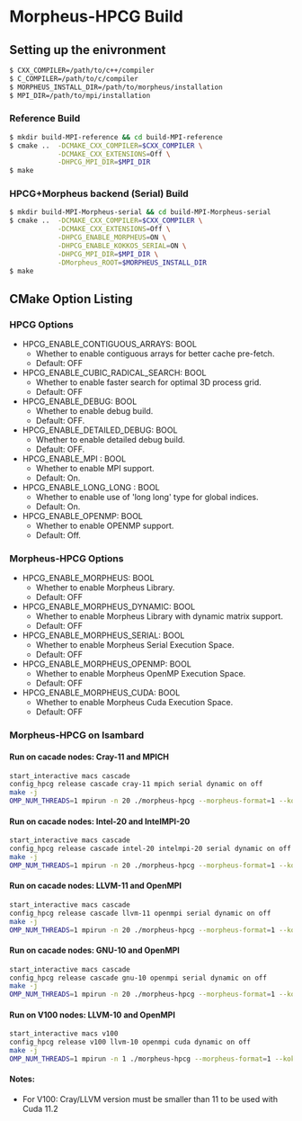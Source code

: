 <!--
 BUILD.md
 
 EPCC, The University of Edinburgh
 
 (c) 2022 The University of Edinburgh
 
 Contributing Authors:
 Christodoulos Stylianou (c.stylianou@ed.ac.uk)
 
 Licensed under the Apache License, Version 2.0 (the "License");
 you may not use this file except in compliance with the License.
 You may obtain a copy of the License at
 
 	http://www.apache.org/licenses/LICENSE-2.0
 
 Unless required by applicable law or agreed to in writing, software
 distributed under the License is distributed on an "AS IS" BASIS,
 WITHOUT WARRANTIES OR CONDITIONS OF ANY KIND, either express or implied.
 See the License for the specific language governing permissions and
 limitations under the License.
-->

# Morpheus-HPCG Build
## Setting up the enivronment
```sh
$ CXX_COMPILER=/path/to/c++/compiler
$ C_COMPILER=/path/to/c/compiler
$ MORPHEUS_INSTALL_DIR=/path/to/morpheus/installation
$ MPI_DIR=/path/to/mpi/installation
```

### Reference Build
```sh
$ mkdir build-MPI-reference && cd build-MPI-reference
$ cmake ..  -DCMAKE_CXX_COMPILER=$CXX_COMPILER \
            -DCMAKE_CXX_EXTENSIONS=Off \
            -DHPCG_MPI_DIR=$MPI_DIR 
$ make
```

### HPCG+Morpheus backend (Serial) Build
```sh
$ mkdir build-MPI-Morpheus-serial && cd build-MPI-Morpheus-serial
$ cmake ..  -DCMAKE_CXX_COMPILER=$CXX_COMPILER \
            -DCMAKE_CXX_EXTENSIONS=Off \
            -DHPCG_ENABLE_MORPHEUS=ON \
            -DHPCG_ENABLE_KOKKOS_SERIAL=ON \
            -DHPCG_MPI_DIR=$MPI_DIR \
            -DMorpheus_ROOT=$MORPHEUS_INSTALL_DIR
$ make
```

## CMake Option Listing
### HPCG Options
* HPCG_ENABLE_CONTIGUOUS_ARRAYS: BOOL
  * Whether to enable contiguous arrays for better cache pre-fetch.
  * Default: OFF
* HPCG_ENABLE_CUBIC_RADICAL_SEARCH: BOOL
  * Whether to enable faster search for optimal 3D process grid.
  * Default: OFF
* HPCG_ENABLE_DEBUG: BOOL
  * Whether to enable debug build.
  * Default: OFF.
* HPCG_ENABLE_DETAILED_DEBUG: BOOL
  * Whether to enable detailed debug build.
  * Default: OFF.
* HPCG_ENABLE_MPI : BOOL
  * Whether to enable MPI support.
  * Default: On.
* HPCG_ENABLE_LONG_LONG : BOOL
  * Whether to enable use of 'long long' type for global indices.
  * Default: On.
* HPCG_ENABLE_OPENMP: BOOL
  * Whether to enable OPENMP support.
  * Default: Off.

### Morpheus-HPCG Options
* HPCG_ENABLE_MORPHEUS: BOOL
  * Whether to enable Morpheus Library.
  * Default: OFF
* HPCG_ENABLE_MORPHEUS_DYNAMIC: BOOL
  * Whether to enable Morpheus Library with dynamic matrix support.
  * Default: OFF
* HPCG_ENABLE_MORPHEUS_SERIAL: BOOL
  * Whether to enable Morpheus Serial Execution Space.
  * Default: OFF
* HPCG_ENABLE_MORPHEUS_OPENMP: BOOL
  * Whether to enable Morpheus OpenMP Execution Space.
  * Default: OFF
* HPCG_ENABLE_MORPHEUS_CUDA: BOOL
  * Whether to enable Morpheus Cuda Execution Space.
  * Default: OFF

### Morpheus-HPCG on Isambard

#### Run on cacade nodes: Cray-11 and MPICH
```sh
start_interactive macs cascade
config_hpcg release cascade cray-11 mpich serial dynamic on off
make -j
OMP_NUM_THREADS=1 mpirun -n 20 ./morpheus-hpcg --morpheus-format=1 --kokkos-threads=1
```

#### Run on cacade nodes: Intel-20 and IntelMPI-20
```sh
start_interactive macs cascade
config_hpcg release cascade intel-20 intelmpi-20 serial dynamic on off
make -j
OMP_NUM_THREADS=1 mpirun -n 20 ./morpheus-hpcg --morpheus-format=1 --kokkos-threads=1
```

#### Run on cacade nodes: LLVM-11 and OpenMPI
```sh
start_interactive macs cascade
config_hpcg release cascade llvm-11 openmpi serial dynamic on off
make -j
OMP_NUM_THREADS=1 mpirun -n 20 ./morpheus-hpcg --morpheus-format=1 --kokkos-threads=1
```

#### Run on cacade nodes: GNU-10 and OpenMPI
```sh
start_interactive macs cascade
config_hpcg release cascade gnu-10 openmpi serial dynamic on off
make -j
OMP_NUM_THREADS=1 mpirun -n 20 ./morpheus-hpcg --morpheus-format=1 --kokkos-threads=1
```

#### Run on V100 nodes: LLVM-10 and OpenMPI
```sh
start_interactive macs v100
config_hpcg release v100 llvm-10 openmpi cuda dynamic on off
make -j
OMP_NUM_THREADS=1 mpirun -n 1 ./morpheus-hpcg --morpheus-format=1 --kokkos-threads=1 --kokkos-num-devices=1
```

#### Notes:

* For V100: Cray/LLVM version must be smaller than 11 to be used with Cuda 11.2